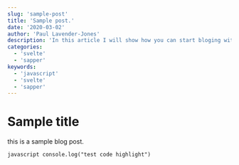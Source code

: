```yaml
---
slug: 'sample-post'
title: 'Sample post.'
date: '2020-03-02'
author: 'Paul Lavender-Jones'
description: 'In this article I will show how you can start bloging with svelte and sapper using markdown files'
categories:
  - 'svelte'
  - 'sapper'
keywords:
  - 'javascript'
  - 'svelte'
  - 'sapper'
---
```


# Sample title

this is a sample blog post.

``javascript
  console.log("test code highlight")
``